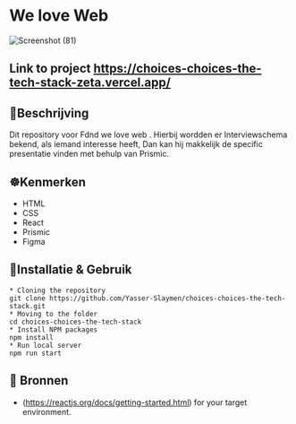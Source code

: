 # We love Web
![Screenshot (81)](https://user-images.githubusercontent.com/90189815/208097004-474d8f15-4ca4-41d6-902d-4dfde29bbe07.png)

## Link to project https://choices-choices-the-tech-stack-zeta.vercel.app/


## 🧭Beschrijving
Dit repository voor Fdnd we love web . Hierbij wordden er Interviewschema bekend, als iemand interesse heeft, Dan kan hij makkelijk de specific presentatie vinden met behulp van  Prismic.




## ☸️Kenmerken
* HTML
* CSS
* React
* Prismic
* Figma


## 🧭Installatie & Gebruik
```
* Cloning the repository
git clone https://github.com/Yasser-Slaymen/choices-choices-the-tech-stack.git
* Moving to the folder
cd choices-choices-the-tech-stack
* Install NPM packages
npm install
* Run local server
npm run start
```

## 🧭 Bronnen

* (https://reactjs.org/docs/getting-started.html) for your target environment.
